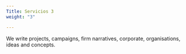 ```yaml
---
Title: Servicios 3
weight: "3"

---
```

We write projects, campaigns, firm narratives, corporate, organisations, ideas and concepts.  